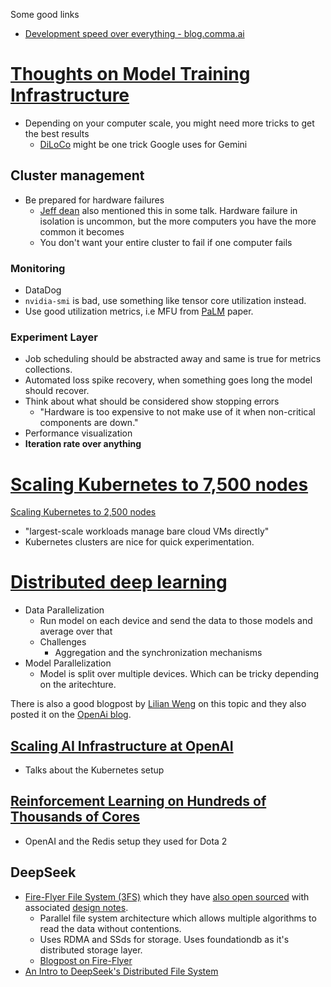 Some good links 
- [Development speed over everything - blog.comma.ai](../iteration-speed/Development%20speed%20over%20everything.md)

# [Thoughts on Model Training Infrastructure](https://xander.ai/thoughts-on-ai-training-infrastructure)
- Depending on your computer scale, you might need more tricks to get the best results
  - [DiLoCo](https://arxiv.org/pdf/2311.08105.pdf) might be one trick Google uses for Gemini

## Cluster management
- Be prepared for hardware failures
  - [Jeff dean](https://perspectives.mvdirona.com/2008/06/jeff-dean-on-google-infrastructure/) also mentioned this in some talk. Hardware failure in isolation is uncommon, but the more computers you have the more common it becomes
  - You don't want your entire cluster to fail if one computer fails

### Monitoring
- DataDog 
- `nvidia-smi` is bad, use something like tensor core utilization instead.
- Use good utilization metrics, i.e MFU from [PaLM](https://arxiv.org/pdf/2204.02311.pdf) paper.

### Experiment Layer
- Job scheduling should be abstracted away and same is true for metrics collections.
- Automated loss spike recovery, when something goes long the model should recover.
- Think about what should be considered show stopping errors
  - "Hardware is too expensive to not make use of it when non-critical components are down."
- Performance visualization
- **Iteration rate over anything**

# [Scaling Kubernetes to 7,500 nodes](https://openai.com/research/scaling-kubernetes-to-7500-nodes)
[Scaling Kubernetes to 2,500 nodes](https://openai.com/research/scaling-kubernetes-to-2500-nodes)
- "largest-scale workloads manage bare cloud VMs directly"
- Kubernetes clusters are nice for quick experimentation.

# [Distributed deep learning](https://id2223kth.github.io/slides/2022/12_distributed_dl.pdf)
- Data Parallelization 
  - Run model on each device and send the data to those models and average over that
  - Challenges
    - Aggregation and the synchronization mechanisms
- Model Parallelization
  - Model is split over multiple devices. Which can be tricky depending on the aritechture.

There is also a good blogpost by [Lilian Weng](https://lilianweng.github.io/posts/2021-09-25-train-large/) on this topic and they also posted it on the [OpenAi blog](https://openai.com/research/techniques-for-training-large-neural-networks).

## [Scaling AI Infrastructure at OpenAI](https://www.youtube.com/watch?v=cK7qFZ9J6k0)
- Talks about the Kubernetes setup

## [Reinforcement Learning on Hundreds of Thousands of Cores](https://www.youtube.com/watch?v=ui4F_A46wN0)
- OpenAI and the Redis setup they used for Dota 2

## DeepSeek
- [Fire-Flyer File System (3FS)](https://arxiv.org/pdf/2408.14158) which they have [also open sourced](https://github.com/deepseek-ai/3FS) with associated [design notes](https://github.com/deepseek-ai/3FS/blob/main/docs/design_notes.md).
  - Parallel file system architecture which allows multiple algorithms to read the data without contentions.
  - Uses RDMA and SSds for storage. Uses foundationdb as it's distributed storage layer.
  - [Blogpost on Fire-Flyer](https://www-high--flyer-cn.translate.goog/blog/3fs/?_x_tr_sl=auto&_x_tr_tl=en&_x_tr_hl=en&_x_tr_pto=wapp) 
- [An Intro to DeepSeek's Distributed File System](https://maknee.github.io/blog/2025/3FS-Performance-Journal-1/)
